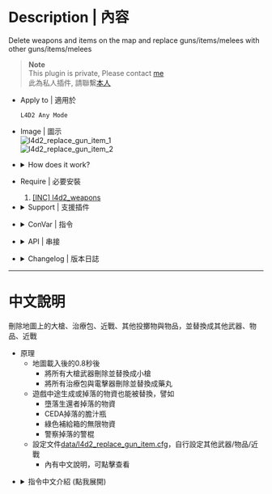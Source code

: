 # Description | 內容
Delete weapons and items on the map and replace guns/items/melees with other guns/items/melees

> __Note__ <br/>
This plugin is private, Please contact [me](https://github.com/fbef0102/Game-Private_Plugin#私人插件列表-private-plugins-list)<br/>
此為私人插件, 請聯繫[本人](https://github.com/fbef0102/Game-Private_Plugin#私人插件列表-private-plugins-list)

* Apply to | 適用於
	```
	L4D2 Any Mode
	```

* Image | 圖示
<br/>![l4d2_replace_gun_item_1](image/l4d2_replace_gun_item_1.jpg)
<br/>![l4d2_replace_gun_item_2](image/l4d2_replace_gun_item_2.jpg)

* <details><summary>How does it work?</summary>

	* Detect all weapons/items/melees and replace with other guns/items/melees on round start 0.8 sec later
	* Replace the weapon if the weapon is late spawn during the game. For example:
		* Bile jar, nightstick from uncommon infected
		* Items from Foot Locker
	* Modify [data/l4d2_replace_gun_item.cfg](data/l4d2_replace_gun_item.cfg)
		* Replace big guns with other guns
		* Replace items with other items
		* Replace melees with other guns
</details>

* Require | 必要安裝
	1. [[INC] l4d2_weapons](/L4D_插件/Require_檔案/scripting/include/l4d2_weapons.inc)

* <details><summary>Support | 支援插件</summary>

	1. [ItemTracking](/L4D_插件/Items_物品/ItemTracking): Control weapons and items limit on map
		* 控制地圖上的武器、物品的數量與限制
</details>

* <details><summary>ConVar | 指令</summary>

	* cfg/sourcemod/l4d2_replace_gun_item.cfg
		```php
		// 0=Plugin off, 1=Plugin on.
		l4d2_replace_gun_item_enable "1"

		// If 1, Replace the weapon if the weapon is late spawn during the game. Ex: Foot Locker, fallen survivor... (0=Don't replace)
		l4d2_replace_gun_item_late_spawn "0"

		// If 1, Replace the weapon & item if survivor carries them. (0=Don't replace)
		l4d2_replace_gun_item_player_in_use "0"

		// If 1, Replace the weapon & item if dropped from survivor. Ex: Survivor death, take new weapon... (0=Don't replace)
		l4d2_replace_gun_item_player_drop "0"

		// Replace the primary weapon
		l4d2_replace_gun_item_primary "1"

		// Replace the secondary weapon. (Not including melee)
		l4d2_replace_gun_item_secondary "1"

		// Replace the throwable weapon.
		l4d2_replace_gun_item_throwable "1"

		// Replace the heavy health item (slot 4 weapon).
		l4d2_replace_gun_item_heavy_health "1"

		// Replace the light health item (slot 5 weapon).
		l4d2_replace_gun_item_light_health "1"

		// Replace the Special Items.
		l4d2_replace_gun_item_special "1"

		// If 1, Replace the Melee weapons.
		l4d2_replace_gun_item_melee "1"

		```
</details>

* <details><summary>API | 串接</summary>

	* [l4d2_replace_gun_item.inc](scripting\include\l4d2_replace_gun_item.inc)
		```php
		library name: l4d2_replace_gun_item
		```
</details>

* <details><summary>Changelog | 版本日誌</summary>
	
	* v1.5 (2025-3-21)
		* Fixed not replace prop items (cola, gnome...)
		* Update l4d2_weapons.inc

	* v1.4 (2025-3-4)
		* Replace the weapon & item if dropped from survivor
		* Update cvars
		
	* v1.3 (2024-11-9)
		* Update cvars

	* v1.2 (2024-9-7)
		* Replace melee weapons with other weapons/items or replace other weapons/items with melee weapons 
		* Updata data file
		* Update cvar

	* v1.1 (2023-7-1)
	    * Fixed scavenge gascan removed

	* v1.0 (2023-5-3)
	    * Initial Release
</details>

- - - -
# 中文說明
刪除地圖上的大槍、治療包、近戰、其他投擲物與物品，並替換成其他武器、物品、近戰

* 原理
	* 地圖載入後的0.8秒後
		* 將所有大槍武器刪除並替換成小槍
		* 將所有治療包與電擊器刪除並替換成藥丸
	* 遊戲中途生成或掉落的物資也能被替換，譬如
		* 墮落生還者掉落的物資
		* CEDA掉落的膽汁瓶
		* 綠色補給箱的無限物資
		* 警察掉落的警棍
	* 設定文件[data/l4d2_replace_gun_item.cfg](data/l4d2_replace_gun_item.cfg)，自行設定其他武器/物品/近戰
		* 內有中文說明，可點擊查看
</details>

* <details><summary>指令中文介紹 (點我展開)</summary>

	* cfg/sourcemod/l4d2_replace_gun_item.cfg
		```php
		// 0=關閉插件, 1=啟動插件
		l4d2_replace_gun_item_enable "1"

		// 1=替換遊戲中途生成或掉落的物資 (譬如管理員生成物品、墮落生還者掉落的物資、CEDA掉落的膽汁瓶、綠色補給箱的無限物資).
		// 0=不替換
		l4d2_replace_gun_item_late_spawn "0"

		// 1=替換倖存者手上的武器與物資
		// 0=不替換
		l4d2_replace_gun_item_player_in_use "0"

		// 1=替換從倖存者身上掉落的武器與物資 (譬如玩家死亡、撿起新武器)
		// 0=不替換
		l4d2_replace_gun_item_player_drop "0"

		// 為1時，偵測主武器的槍械並取代
		l4d2_replace_gun_item_primary "1"

		// 為1時，偵測副武器的槍械並取代 (不包含近戰武器)
		l4d2_replace_gun_item_secondary "1"

		// 為1時，偵測投擲物品並取代
		l4d2_replace_gun_item_throwable "1"

		// 為1時，偵測slot 4物品並取代 (醫療包、電擊器、高爆彈包、燃燒彈包).
		l4d2_replace_gun_item_heavy_health "1"

		// 為1時，偵測slot 5物品並取代 (藥丸、腎上腺素).
		l4d2_replace_gun_item_light_health "1"

		// 為1時，偵測特殊物品並取代 (雷射裝置、子彈堆、瓦斯桶、氧氣罐、汽油桶、煙火盒、精靈小矮人、可樂瓶)
		l4d2_replace_gun_item_special "1"

		// 為1時，偵測近戰武器並取代 (支援三方圖近戰)
		l4d2_replace_gun_item_melee "1"
		```
</details>